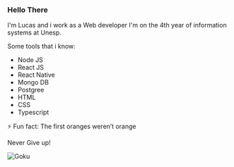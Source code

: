 ### Hello There

I'm Lucas and i work as a Web developer
I'm on the 4th year of information systems at Unesp.

Some tools that i know: 
  - Node JS
  - React JS
  - React Native
  - Mongo DB
  - Postgree
  - HTML
  - CSS
  - Typescript

 ⚡ Fun fact: The first oranges weren’t orange
 
 
 Never Give up!
 
![Goku](https://giffiles.alphacoders.com/610/61010.gif)
